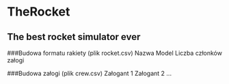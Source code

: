 # TheRocket
## The best rocket simulator ever

###Budowa formatu rakiety (plik rocket.csv)
Nazwa
Model
Liczba członków załogi

###Budowa załogi (plik crew.csv)
Załogant 1
Załogant 2
...
